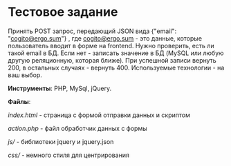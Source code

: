 # Тестовое задание
Принять POST запрос, передающий JSON вида {"email": "cogito@ergo.sum"} , где cogito@ergo.sum - это данные, которые пользователь вводит в форме на frontend. Нужно проверить, есть ли такой email в БД. Если нет - записать значение в БД (MySQL или любую другую реляционную, которая ближе). При успешной записи вернуть 200, в остальных случаях - вернуть 400. Используемые технологии - на ваш выбор.

**Инструменты**: PHP, MySql, jQuery.

**Файлы**:

*index.html* - страница с формой отправки данных и скриптом

*action.php* - файл обработчик данных с формы

*js/* - библиотеки jquery и jquery.json

*css/* - немного стиля для центрирования
